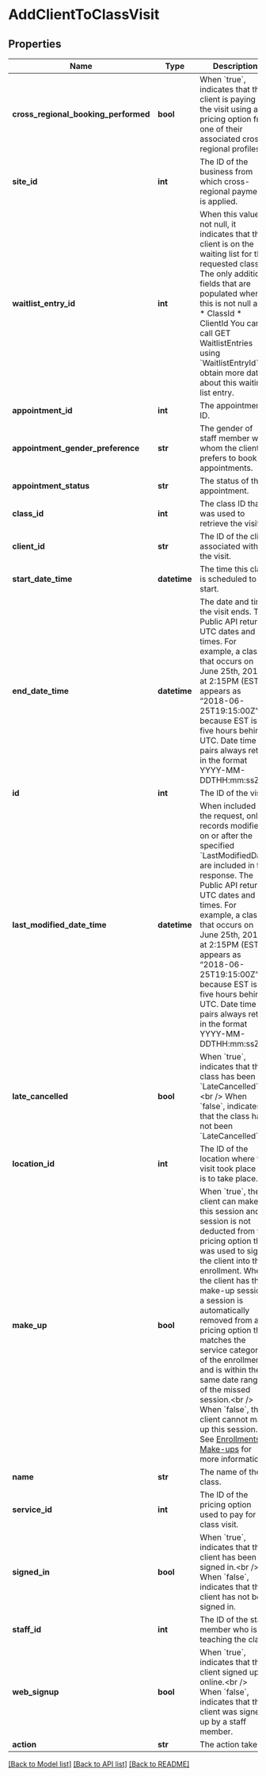 # AddClientToClassVisit

## Properties
Name | Type | Description | Notes
------------ | ------------- | ------------- | -------------
**cross_regional_booking_performed** | **bool** | When &#x60;true&#x60;, indicates that the client is paying for the visit using a pricing option from one of their associated cross-regional profiles. | [optional] 
**site_id** | **int** | The ID of the business from which cross-regional payment is applied. | [optional] 
**waitlist_entry_id** | **int** | When this value is not null, it indicates that the client is on the waiting list for the requested class. The only additional fields that are populated when this is not null are:  * ClassId  * ClientId    You can call GET WaitlistEntries using &#x60;WaitlistEntryId&#x60; to obtain more data about this waiting list entry. | [optional] 
**appointment_id** | **int** | The appointment’s ID. | [optional] 
**appointment_gender_preference** | **str** | The gender of staff member with whom the client prefers to book appointments. | [optional] 
**appointment_status** | **str** | The status of the appointment. | [optional] 
**class_id** | **int** | The class ID that was used to retrieve the visits. | [optional] 
**client_id** | **str** | The ID of the client associated with the visit. | [optional] 
**start_date_time** | **datetime** | The time this class is scheduled to start. | [optional] 
**end_date_time** | **datetime** | The date and time the visit ends. The Public API returns UTC dates and times. For example, a class that occurs on June 25th, 2018 at 2:15PM (EST) appears as “2018-06-25T19:15:00Z” because EST is five hours behind UTC. Date time pairs always return in the format YYYY-MM-DDTHH:mm:ssZ. | [optional] 
**id** | **int** | The ID of the visit. | [optional] 
**last_modified_date_time** | **datetime** | When included in the request, only records modified on or after the specified &#x60;LastModifiedDate&#x60; are included in the response. The Public API returns UTC dates and times. For example, a class that occurs on June 25th, 2018 at 2:15PM (EST) appears as “2018-06-25T19:15:00Z” because EST is five hours behind UTC. Date time pairs always return in the format YYYY-MM-DDTHH:mm:ssZ. | [optional] 
**late_cancelled** | **bool** | When &#x60;true&#x60;, indicates that the class has been &#x60;LateCancelled&#x60;.&lt;br /&gt;  When &#x60;false&#x60;, indicates that the class has not been &#x60;LateCancelled&#x60;. | [optional] 
**location_id** | **int** | The ID of the location where the visit took place or is to take place. | [optional] 
**make_up** | **bool** | When &#x60;true&#x60;, the client can make up this session and a session is not deducted from the pricing option that was used to sign the client into the enrollment. When the client has the make-up session, a session is automatically removed from a pricing option that matches the service category of the enrollment and is within the same date range of the missed session.&lt;br /&gt;  When &#x60;false&#x60;, the client cannot make up this session. See [Enrollments: Make-ups](https://support.mindbodyonline.com/s/article/203259433-Enrollments-Make-ups?language&#x3D;en_US) for more information. | [optional] 
**name** | **str** | The name of the class. | [optional] 
**service_id** | **int** | The ID of the pricing option used to pay for the class visit. | [optional] 
**signed_in** | **bool** | When &#x60;true&#x60;, indicates that the client has been signed in.&lt;br /&gt;  When &#x60;false&#x60;, indicates that the client has not been signed in. | [optional] 
**staff_id** | **int** | The ID of the staff member who is teaching the class. | [optional] 
**web_signup** | **bool** | When &#x60;true&#x60;, indicates that the client signed up online.&lt;br /&gt;  When &#x60;false&#x60;, indicates that the client was signed up by a staff member. | [optional] 
**action** | **str** | The action taken. | [optional] 

[[Back to Model list]](../README.md#documentation-for-models) [[Back to API list]](../README.md#documentation-for-api-endpoints) [[Back to README]](../README.md)


